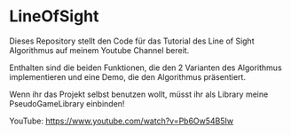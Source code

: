 # LineOfSight

Dieses Repository stellt den Code für das Tutorial des Line
of Sight Algorithmus auf meinem Youtube Channel bereit.

Enthalten sind die beiden Funktionen, die den 2 Varianten
des Algorithmus implementieren und eine Demo, die den
Algorithmus präsentiert.

Wenn ihr das Projekt selbst benutzen wollt, müsst ihr als Library meine
PseudoGameLibrary einbinden!

YouTube: https://www.youtube.com/watch?v=Pb6Ow54B5Iw
